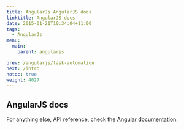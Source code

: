 ```yaml
---
title: AngularJs AngularJS docs
linktitle: AngularJS docs
date: 2015-01-21T10:34:04+11:00
tags:
  - AngularJs
menu:
  main:
    parent: angularjs

prev: /angularjs/task-automation
next: /intro
notoc: true
weight: 4027
---
```



## AngularJS docs
For anything else, API reference, check the [Angular documentation](//docs.angularjs.org/api).

